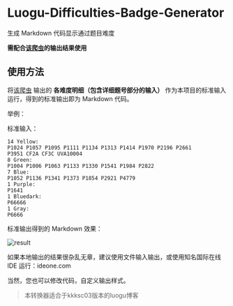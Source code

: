 # Luogu-Difficulties-Badge-Generator
生成 Markdown 代码显示通过题目难度

**需配合[该爬虫](https://github.com/yuzhechuan/Luogu-Ac-Difficulties)的输出结果使用**

## 使用方法
将[该爬虫](https://github.com/Anguei/Luogu-Ac-Difficulties) 输出的 **各难度明细（包含详细题号部分的输入）** 作为本项目的标准输入运行，得到的标准输出即为 Markdown 代码。

举例：

标准输入：
```plaintext
14 Yellow:
P1024 P1057 P1095 P1111 P1134 P1313 P1414 P1970 P2196 P2661
P3951 CF2A CF3C UVA10004
8 Green:
P1004 P1006 P1063 P1133 P1330 P1541 P1984 P2822
7 Blue:
P1052 P1136 P1341 P1373 P1854 P2921 P4779
1 Purple:
P1641
1 Bluedark:
P66666
1 Gray:
P6666
```

标准输出得到的 Markdown 效果：

![result](https://s1.ax1x.com/2018/08/28/PONTa9.png)

如果本地输出的结果很杂乱无章，建议使用文件输入输出，或使用知名国际在线 IDE 运行：ideone.com

当然，您也可以修改代码，自定义输出样式。

> 本转换器适合于kkksc03版本的luogu博客
